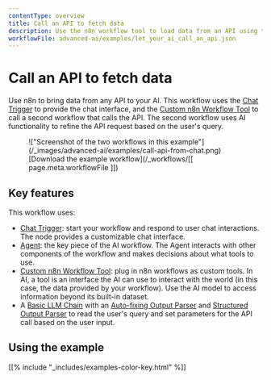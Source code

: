 ```yaml
---
contentType: overview
title: Call an API to fetch data
description: Use the n8n workflow tool to load data from an API using the HTTP Request node into your AI workflow.
workflowFile: advanced-ai/examples/let_your_ai_call_an_api.json
---
```


# Call an API to fetch data

Use n8n to bring data from any API to your AI. This workflow uses the [Chat Trigger](/integrations/builtin/core-nodes/n8n-nodes-langchain.chattrigger/) to provide the chat interface, and the [Custom n8n Workflow Tool](/integrations/builtin/cluster-nodes/sub-nodes/n8n-nodes-langchain.toolworkflow/) to call a second workflow that calls the API. The second workflow uses AI functionality to refine the API request based on the user's query.

<figure markdown>
!["Screenshot of the two workflows in this example"](/_images/advanced-ai/examples/call-api-from-chat.png)
<figcaption markdown>[Download the example workflow](/_workflows/[[ page.meta.workflowFile ]])</figcaption>
</figure>

## Key features

This workflow uses:

* [Chat Trigger](/integrations/builtin/core-nodes/n8n-nodes-langchain.chattrigger/): start your workflow and respond to user chat interactions. The node provides a customizable chat interface.
* [Agent](/integrations/builtin/cluster-nodes/root-nodes/n8n-nodes-langchain.agent/): the key piece of the AI workflow. The Agent interacts with other components of the workflow and makes decisions about what tools to use.
* [Custom n8n Workflow Tool](/integrations/builtin/cluster-nodes/sub-nodes/n8n-nodes-langchain.toolworkflow/): plug in n8n workflows as custom tools. In AI, a tool is an interface the AI can use to interact with the world (in this case, the data provided by your workflow). Use the AI model to access information beyond its built-in dataset.
* A [Basic LLM Chain](/integrations/builtin/cluster-nodes/root-nodes/n8n-nodes-langchain.chainllm/) with an [Auto-fixing Output Parser](/integrations/builtin/cluster-nodes/sub-nodes/n8n-nodes-langchain.outputparserautofixing/) and [Structured Output Parser](/integrations/builtin/cluster-nodes/sub-nodes/n8n-nodes-langchain.outputparserstructured/) to read the user's query and set parameters for the API call based on the user input.

## Using the example

[[% include "_includes/examples-color-key.html" %]]
